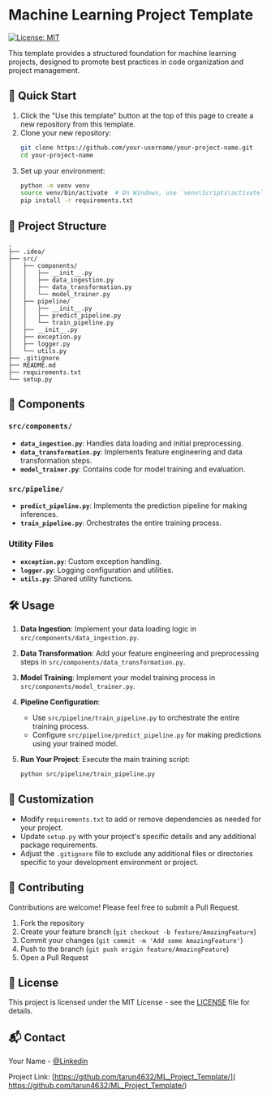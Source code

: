 # Machine Learning Project Template

[![License: MIT](https://img.shields.io/badge/License-MIT-yellow.svg)](https://opensource.org/licenses/MIT)

This template provides a structured foundation for machine learning projects, designed to promote best practices in code organization and project management.

## 🚀 Quick Start

1. Click the "Use this template" button at the top of this page to create a new repository from this template.
2. Clone your new repository:
   ```bash
   git clone https://github.com/your-username/your-project-name.git
   cd your-project-name
   ```
3. Set up your environment:
   ```bash
   python -m venv venv
   source venv/bin/activate  # On Windows, use `venv\Scripts\activate`
   pip install -r requirements.txt
   ```

## 📁 Project Structure

```
.
├── .idea/
├── src/
│   ├── components/
│   │   ├── __init__.py
│   │   ├── data_ingestion.py
│   │   ├── data_transformation.py
│   │   └── model_trainer.py
│   ├── pipeline/
│   │   ├── __init__.py
│   │   ├── predict_pipeline.py
│   │   └── train_pipeline.py
│   ├── __init__.py
│   ├── exception.py
│   ├── logger.py
│   └── utils.py
├── .gitignore
├── README.md
├── requirements.txt
└── setup.py
```

## 🧩 Components

### `src/components/`

- **`data_ingestion.py`**: Handles data loading and initial preprocessing.
- **`data_transformation.py`**: Implements feature engineering and data transformation steps.
- **`model_trainer.py`**: Contains code for model training and evaluation.

### `src/pipeline/`

- **`predict_pipeline.py`**: Implements the prediction pipeline for making inferences.
- **`train_pipeline.py`**: Orchestrates the entire training process.

### Utility Files

- **`exception.py`**: Custom exception handling.
- **`logger.py`**: Logging configuration and utilities.
- **`utils.py`**: Shared utility functions.

## 🛠 Usage

1. **Data Ingestion**: 
   Implement your data loading logic in `src/components/data_ingestion.py`.

2. **Data Transformation**: 
   Add your feature engineering and preprocessing steps in `src/components/data_transformation.py`.

3. **Model Training**: 
   Implement your model training process in `src/components/model_trainer.py`.

4. **Pipeline Configuration**:
   - Use `src/pipeline/train_pipeline.py` to orchestrate the entire training process.
   - Configure `src/pipeline/predict_pipeline.py` for making predictions using your trained model.

5. **Run Your Project**:
   Execute the main training script:
   ```bash
   python src/pipeline/train_pipeline.py
   ```

## 🔧 Customization

- Modify `requirements.txt` to add or remove dependencies as needed for your project.
- Update `setup.py` with your project's specific details and any additional package requirements.
- Adjust the `.gitignore` file to exclude any additional files or directories specific to your development environment or project.

## 🤝 Contributing

Contributions are welcome! Please feel free to submit a Pull Request.

1. Fork the repository
2. Create your feature branch (`git checkout -b feature/AmazingFeature`)
3. Commit your changes (`git commit -m 'Add some AmazingFeature'`)
4. Push to the branch (`git push origin feature/AmazingFeature`)
5. Open a Pull Request

## 📄 License

This project is licensed under the MIT License - see the [LICENSE](LICENSE) file for details.

## 📬 Contact

Your Name - [@Linkedin](https://www.linkedin.com/in/tarun-jain-11195b188/)

Project Link: [https://github.com/tarun4632/ML_Project_Template/]( https://github.com/tarun4632/ML_Project_Template/)
